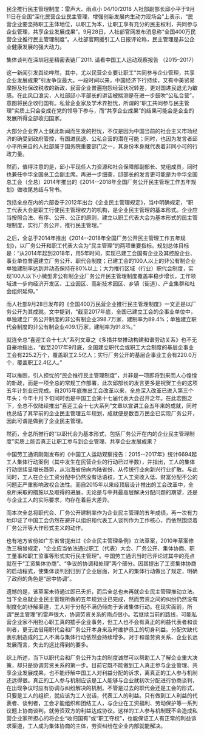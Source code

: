 民企推行民主管理制度：雷声大、雨点小
04/10/2018
 人社部副部长邱小平于9月11日在全国“深化民营企业民主管理，增强创新发展内生动力现场会”上表示，“民营企业要坚持职工主体地位，以职工为本，让职工享有充分的民主权利，共同参与企业管理，共享企业发展成果”。9月28日，人社部官网发布消息称“全国400万民营企业推行民主管理制度”。人社部官网援引工人日报评论称，民主管理是非公企业健康发展的强大动力。



集体谈判在深圳冠星精密表链厂2011.  请看中国工人运动观察报告 （2015–2017）

这一新闻引发舆论哗然，其中，尤以民营企业要让职工“共同参与企业管理，共享企业发展成果”引发争议最大。一段时间以来，中国经济下行持续，又有中美贸易摩擦及社保改税收的新政，民营企业普遍抱怨经营状况转差，更对国进民退尤为敏感。在此风口浪尖，人社部邱小平部长的讲话被揣测是在进一步鼓吹“公私合营”，意图将民企收归国有。私营企业家及学术界担忧，所谓的“职工共同参与民主管理”实质上只会变成在党的领导下参与，而“共享企业成果”的结果可能会是企业的发展所得全部收归国家。

大部分企业界人士就此新闻而生发的担忧，不仅是因为中国当前的社会主义市场经济的确受到政府管控，有国进民退、公私合营的潜在可能；同时，也因为发言者邱小平所来自的人社部属于国务院重要部门之一，其身份本身就代表着非同小可的行政力量。

然而，值得注意的是，邱小平现任人力资源和社会保障部副部长、党组成员，同时也兼任中华全国总工会副主席。再进一步细查，邱部长的发言更可能是为中华全国总工会（全总）2014年推出的《2014--2018年全国厂务公开民主管理工作五年规划》做收尾总结与背书。

包括全总在内的六部委于2012年出台《企业民主管理规定》，当中明确规定，“职工代表大会是职工行使民主管理权力的机构，是企业民主管理的基本形式。企业应当按照合法、有序、公开、公正的原则，建立以职工代表大会为基本形式的民主管理制度，实行厂务公开，推行民主管理。”

之后，全总于2014年推出《2014--2018年全国厂务公开民主管理工作五年规划》，以厂务公开和职工代表大会为“民主管理”的两项重要指标。规划总体目标是：“从2014年起到2018年，用5年时间，实现已建工会国有企业及其控股企业、事业单位普遍建立厂务公开、职代会制度；已建工会的100人以上的非公有制企业单独建制率达到并动态保持在80%以上；大力推行区域（行业）职代会制度，实现100人以下小微型非公有制企业厂务公开民主管理制度覆盖率稳步增长，工作领域进一步向经济开发区、工业园区、高新技术园区、乡镇（街道）、产业集群和社会组织延伸。”

而人社部9月28日发布的《全国400万民营企业推行民主管理制度》一文正是以厂务公开为其成就。文中提到，“截至2017年底，全国已建立工会的企事业单位中，单独建立厂务公开制度的非公有制企业398.7万家，建制率为89.4%；单独建立职代会制度的非公有制企业409.1万家，建制率为91.8%。”

就连全总“喜迎工会十七大”系列文章之《多措并举推动构建和谐劳动关系》也不无自豪地指出，“截至2017年9月底，全国建立职代会或职工大会制度的基层企事业工会有225.2万个，覆盖职工2.5亿人；实行厂务公开的基层企事业工会有220.0万个，覆盖职工2.4亿人。”

可以推断，引人担忧的“民企推行民主管理制度”，并非是一项即将到来而人心惶惶的新政，而是一项全总的常规工作部署，此次邱部长的发言更多是祝贺工会的这项五年计划业已完成。自2015年底推出工会改革以来，全总深入改革已进入第三个年头；今年十月下旬同时也是中国工会第十七届代表大会召开之年。在此宏图之下，全总不仅陆续推出“喜迎工会十七大系列”文章以宣讲工会五年来的成就，同时也总结了其早前的企业民主管理五年规划，成就便是数百万民企已实现厂务公开，因此可谓是做到了企业民主管理。

然而，全总所推行的“以职代会为基本形式，包括厂务公开在内的企业民主管理制度”实质上能否真正让职工参与到企业管理、共享企业发展成果？

中国劳工通讯刚刚发布的《中国工人运动观察报告：2015--2017年》统计6694起工人集体行动案例（其中发生在民营企业的行动已过半数），并指出，工人的集体行动继续呈增长趋势，从沿海省份向内陆省份、从传统行业向新兴行业扩散。与此同时，工人在企业工资分配中仍然没有话语权，工人工资收入低、财富分配不公的问题正严重影响政权合法性。而自2015年以来经顶层设计推出的工会改革中，全总所采取的措施以及取得的进展，无论是与中共最高层解决分配问题的期望，还是与企业工人的实际要求，均存在着巨大差异。

而本次全总将职代会、厂务公开建制率作为企业民主管理的五年成绩，再一次有力地印证了中国工会仍然在避开以组织和代表工人谈判作为工作核心，而依然围绕着厂务公开等大作形式主义的动作。

也有地方省份如广东省曾提出过《企业民主管理条例》立法草案，2010年草案修改三稿曾规定，“企业应当依法通过职工（代表）大会、厂务公开、集体协商、职工董事和职工监事等形式实行民主管理”。中国劳工通讯当时已评论过其中的亮点就在于“工资集体协商”、“争议的协调和处理”两个部分。因其提出了工资集体协商的启动程式，使集体谈判回归到了企业层面，对工人的集体行动做出了规定，明确了政府的角色是“居中协调”。

遗憾的是，该草案未待通过即已夭折，而后全总也未再就企业民主管理推动立法。当下全总就企业民主管理所做的五年规划业已完成，然而劳资之间的纠纷仍然没有制度化的纾解渠道，工人对于分配不满仍倾向于诉诸集体行动。在现实面前，所谓“民主管理”的雷声很大，协调劳资关系的雨点很小。若继续当前的路线，可能私营企业家不用担心职工真的插手企业事务，但工人也不会有真正的利益代表者和谈判者，更无法借用职代会和厂务公开本身来及时维护员工的切身利益。分配欠缺代表机制造成的工人不满与集体行动依然会持续增多。对于和谐劳资关系、企业长远发展而言，失去的远比得到的要多。

综上所述，当下以职代会和厂务公开为主的制度诚然可以帮助工人了解企业重大决策，却只是协调劳资关系的第一步。目前它既不能做到工人真正参与企业管理、共享企业发展成果，也不能纾解中国工人对利益分配的诉求，离真正的工人参与机制还远得很。真正的工人参与机制应该是工人能够与企业就初次分配进行协商谈判，在出现争议时应有协调与纠纷解决的机制。不管是过去的职代会还是工会的形式，只要是工人的组织，就应该为工人说话，代表工人的利益。只有做到工人利益的代表者、谈判者，工会才能组织和团结工人，与企业在工资福利、劳动保护等一系列议题上协商谈判，就劳资双方的利益达成协议。这样的工人参与机制既不会造成私营企业家所担心的将企业“收归国有”或“职工夺权”，也能保证工人有正常的利益诉求渠道，工人成为集体协商的主体，劳资纠纷在企业内部就能解决。
